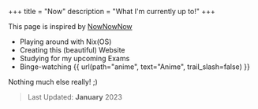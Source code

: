 +++
title = "Now"
description = "What I'm currently up to!"
+++

This page is inspired by [NowNowNow](https://nownownow.com)

- Playing around with Nix(OS)
- Creating this (beautiful) Website
- Studying for my upcoming Exams
- Binge-watching {{ url(path="anime", text="Anime", trail_slash=false) }}

Nothing much else really! ;)

> Last Updated: **January** 2023
